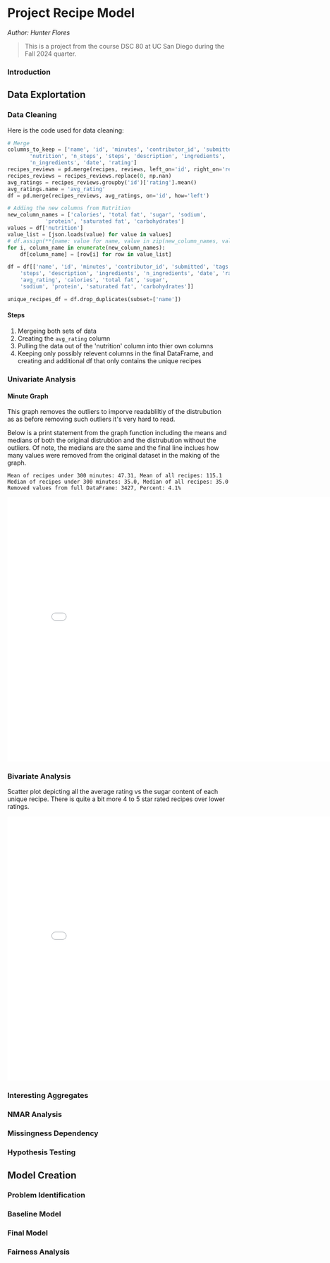# Project Recipe Model
*Author: Hunter Flores*

> This is a project from the course DSC 80 at UC San Diego during the Fall 2024 quarter.

<!-- ## Minute Graph
Here is the code that created the graph. This graph was purely for learning more about the data.
```py
def graph_without_outliers(col, cap, sample_size=10000):
    under_cap = unique_recipes_df[unique_recipes_df[col] < cap]

    under_mean = under_cap[col].mean()
    full_mean = unique_recipes_df[col].mean()
    
    under_median = under_cap[col].median()
    full_median = unique_recipes_df[col].median()
    
    removed_value_count = unique_recipes_df.shape[0] - under_cap.shape[0]
    percent_removed = removed_value_count / unique_recipes_df.shape[0] * 100
    
    print(f'Mean of recipes under {cap} {col}: {round(under_mean, 2)},
        Mean of all recipes: {round(full_mean, 2)}')
    print(f'Median of recipes under {cap} {col}: {round(under_median, 2)},
        Median of all recipes: {round(full_median, 2)}')
    print(f'Removed values from full DataFrame: {removed_value_count},
        Percent: {round(percent_removed, 2)}%')
    
    fig = px.histogram(under_cap.sample(sample_size), x=col)
    
    fig.add_trace(go.Scatter(x=[under_mean, under_mean],
        y=[0, sample_size/10], mode='lines', name='Under Cap Mean',
        line=dict(color='red', dash='dash')))
    fig.add_trace(go.Scatter(x=[full_mean, full_mean], y=[0, sample_size/10],
        mode='lines', name='Full Mean', line=dict(color='orange', dash='dash')))
    
    fig.show()
    return fig

fig = graph_without_outliers('minutes', 300)
```
Depicted is a histogram of all the recipes that take less than $300$ minutes in order to gain a graph that is more readable and usable for humans. Included are some statistics about the dataset and graph.



DataFrame Example including 'name', 'minutes', 'rating', and 'calories'

| name                                 |   minutes |   rating |   calories |
|:-------------------------------------|----------:|---------:|-----------:|
| 1 brownies in the world    best ever |        40 |        4 |      138.4 |
| 1 in canada chocolate chip cookies   |        45 |        5 |      595.1 |
| 412 broccoli casserole               |        40 |        5 |      194.8 |
| 412 broccoli casserole               |        40 |        5 |      194.8 |
| 412 broccoli casserole               |        40 |        5 |      194.8 | -->

### Introduction


## Data Explortation
### Data Cleaning
Here is the code used for data cleaning:
```py
# Merge 
columns_to_keep = ['name', 'id', 'minutes', 'contributor_id', 'submitted', 'tags',
       'nutrition', 'n_steps', 'steps', 'description', 'ingredients',
       'n_ingredients', 'date', 'rating']
recipes_reviews = pd.merge(recipes, reviews, left_on='id', right_on='recipe_id', how='left')[columns_to_keep]
recipes_reviews = recipes_reviews.replace(0, np.nan)
avg_ratings = recipes_reviews.groupby('id')['rating'].mean()
avg_ratings.name = 'avg_rating'
df = pd.merge(recipes_reviews, avg_ratings, on='id', how='left')

# Adding the new columns from Nutrition
new_column_names = ['calories', 'total fat', 'sugar', 'sodium',
            'protein', 'saturated fat', 'carbohydrates']
values = df['nutrition']
value_list = [json.loads(value) for value in values]
# df.assign(**{name: value for name, value in zip(new_column_names, value_list)})
for i, column_name in enumerate(new_column_names):
    df[column_name] = [row[i] for row in value_list]

df = df[['name', 'id', 'minutes', 'contributor_id', 'submitted', 'tags', 'n_steps', 
    'steps', 'description', 'ingredients', 'n_ingredients', 'date', 'rating', 
    'avg_rating', 'calories', 'total fat', 'sugar', 
    'sodium', 'protein', 'saturated fat', 'carbohydrates']]

unique_recipes_df = df.drop_duplicates(subset=['name'])
```
#### Steps
1. Mergeing both sets of data
2. Creating the `avg_rating` column
3. Pulling the data out of the 'nutrition' column into thier own columns
4. Keeping only possibly relevent columns in the final DataFrame, and creating 
and additional df that only contains the unique recipes

### Univariate Analysis
#### Minute Graph
This graph removes the outliers to imporve readabliltiy of the distrubution as 
as before removing such outliers it's very hard to read.

Below is a print statement from the graph function including the means and medians of both 
the original distrubtion and the distrubution without the outliers. Of note, 
the medians are the same and the final line inclues how many values were removed from the 
original dataset in the making of the graph.
```
Mean of recipes under 300 minutes: 47.31, Mean of all recipes: 115.1
Median of recipes under 300 minutes: 35.0, Median of all recipes: 35.0
Removed values from full DataFrame: 3427, Percent: 4.1%
```
<iframe
  src="assets/test-graph.html"
  width="800"
  height="600"
  frameborder="0"
></iframe>

### Bivariate Analysis
Scatter plot depicting all the average rating vs the sugar content of each unique 
recipe. There is quite a bit more 4 to 5 star rated recipes over lower ratings.
<iframe
  src="assets/scatter-rating-sugar-graph.html"
  width="800"
  height="600"
  frameborder="0"
></iframe>

### Interesting Aggregates

### NMAR Analysis

### Missingness Dependency

### Hypothesis Testing

## Model Creation
### Problem Identification

### Baseline Model

### Final Model

### Fairness Analysis